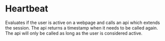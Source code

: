 # Heartbeat

Evaluates if the user is active on a webpage and calls an api which extends the session. The api returns a timestamp when it needs to be called again. The api will only be called as long as the user is considered active.
